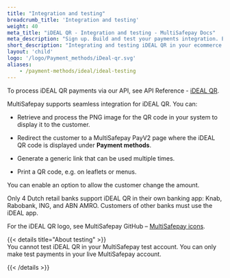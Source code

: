 ```yaml
---
title: "Integration and testing"
breadcrumb_title: 'Integration and testing'
weight: 40
meta_title: "iDEAL QR - Integration and testing - MultiSafepay Docs"
meta_description: "Sign up. Build and test your payments integration. Explore our products and services. Use our API Reference, SDKs, and wrappers. Get support."
short_description: "Integrating and testing iDEAL QR in your ecommerce platform"
layout: 'child'
logo: '/logo/Payment_methods/iDeal-qr.svg'
aliases:
    - /payment-methods/ideal/ideal-testing
---
```


To process iDEAL QR payments via our API, see API Reference - [iDEAL QR](/api/#ideal-qr).

MultiSafepay supports seamless integration for iDEAL QR. You can:

- Retrieve and process the PNG image for the QR code in your system to display it to the customer.  

- Redirect the customer to a MultiSafepay PayV2 page where the iDEAL QR code is displayed under **Payment methods**.

- Generate a generic link that can be used multiple times. 

- Print a QR code, e.g. on leaflets or menus. 

You can enable an option to allow the customer change the amount.

Only 4 Dutch retail banks support iDEAL QR in their own banking app: Knab, Rabobank, ING, and ABN AMRO. Customers of other banks must use the iDEAL app.

For the iDEAL QR logo, see MultiSafepay GitHub – [MultiSafepay icons](https://github.com/MultiSafepay/MultiSafepay-icons).

{{< details title="About testing" >}}
  &nbsp;  
You cannot test iDEAL QR in your MultiSafepay test account. You can only make test payments in your live MultiSafepay account.

{{< /details >}}